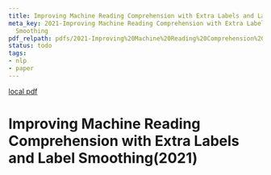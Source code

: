 ```yaml
---
title: Improving Machine Reading Comprehension with Extra Labels and Label Smoothing(2021)
meta_key: 2021-Improving Machine Reading Comprehension with Extra Labels and Label
  Smoothing
pdf_relpath: pdfs/2021-Improving%20Machine%20Reading%20Comprehension%20with%20Extra%20Labels%20and%20Label%20Smoothing.pdf
status: todo
tags:
- nlp
- paper
---
```


[local pdf](../../../pdfs/2021-Improving%20Machine%20Reading%20Comprehension%20with%20Extra%20Labels%20and%20Label%20Smoothing.pdf)

# Improving Machine Reading Comprehension with Extra Labels and Label Smoothing(2021)
